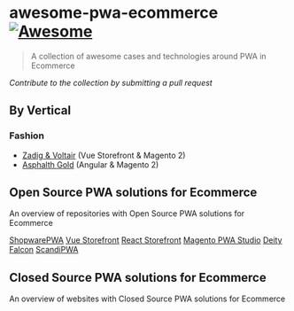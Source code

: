 # awesome-pwa-ecommerce [![Awesome](https://cdn.rawgit.com/sindresorhus/awesome/d7305f38d29fed78fa85652e3a63e154dd8e8829/media/badge.svg)](https://github.com/sindresorhus/awesome)

> A collection of awesome cases and technologies around PWA in Ecommerce

*Contribute to the collection by submitting a pull request*

## By Vertical
### Fashion
- [Zadig & Voltair](https://zadig-et-voltaire.com) (Vue Storefront & Magento 2)
- [Asphalth Gold](https://www.asphaltgold.com/en/) (Angular & Magento 2)

## Open Source PWA solutions for Ecommerce
An overview of repositories with Open Source PWA solutions for Ecommerce

[ShopwarePWA](https://github.com/DivanteLtd/shopware-pwa)
[Vue Storefront](https://github.com/DivanteLtd/vue-storefront)
[React Storefront](https://github.com/react-storefront-community/react-storefront)
[Magento PWA Studio](https://github.com/magento/pwa-studio)
[Deity Falcon](https://github.com/deity-io/falcon)
[ScandiPWA](https://github.com/scandipwa)

## Closed Source PWA solutions for Ecommerce
An overview of websites with Closed Source PWA solutions for Ecommerce